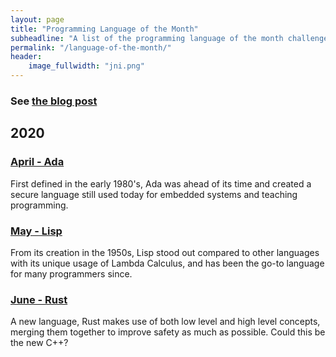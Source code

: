 ```yaml
---
layout: page
title: "Programming Language of the Month"
subheadline: "A list of the programming language of the month challenges"
permalink: "/language-of-the-month/"
header:
    image_fullwidth: "jni.png"
---
```


### See [the blog post](/programming/programming/)

## 2020
### [April - Ada](/language-of-the-month/04-20/)
First defined in the early 1980's, Ada was ahead of its time and created a secure language still used today for embedded systems and teaching programming.

### [May - Lisp](/language-of-the-month/05-20/)
From its creation in the 1950s, Lisp stood out compared to other languages with its unique usage of Lambda Calculus, and has been the go-to language for many programmers since.

### [June - Rust](/language-of-the-month/06-20/)
A new language, Rust makes use of both low level and high level concepts, merging them together to improve safety as much as possible. Could this be the new C++?
